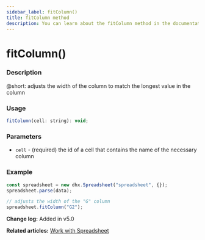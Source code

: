 ```yaml
---
sidebar_label: fitColumn()
title: fitColumn method
description: You can learn about the fitColumn method in the documentation of the DHTMLX JavaScript Spreadsheet library. Browse developer guides and API reference, try out code examples and live demos, and download a free 30-day evaluation version of DHTMLX Spreadsheet.
---
```


# fitColumn()

### Description

@short: adjusts the width of the column to match the longest value in the column


### Usage

~~~jsx
fitColumn(cell: string): void;
~~~

### Parameters

- `cell` - (required) the id of a cell that contains the name of the necessary column

### Example

~~~jsx {5}
const spreadsheet = new dhx.Spreadsheet("spreadsheet", {});
spreadsheet.parse(data);

// adjusts the width of the "G" column
spreadsheet.fitColumn("G2");
~~~

**Change log:** Added in v5.0

**Related articles:** [Work with Spreadsheet](working_with_ssheet.md#autofit-column-width)
